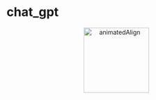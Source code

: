 # chat_gpt
<p align="center">
<img alt="animatedAlign" width="150" src="https://github.com/pshanmukha/chat_gpt/blob/master/assets/gifs/chatgpt.gif">
</p>
